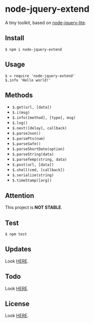 # node-jquery-extend

A tiny toolkit, based on [node-jquery-lite](https://github.com/phonowell/node-jquery-lite).

## Install

```
$ npm i node-jquery-extend
```

## Usage

```
$ = require 'node-jquery-extend'
$.info 'Hello world!'
```

## Methods

- `$.get(url, [data])`
- `$.i(msg)`
- `$.info([method], [type], msg)`
- `$.log()`
- `$.next([delay], callback)`
- `$.parseJson()`
- `$.parsePts(num)`
- `$.parseSafe()`
- `$.parseShortDate(option)`
- `$.parseString(data)`
- `$.parseTemp(string, data)`
- `$.post(url, [data])`
- `$.shell(cmd, [callback])`
- `$.serialize(string)`
- `$.timeStamp([arg])`
    
## Attention

This project is **NOT STABLE**.

## Test

```
$ npm test
```

## Updates

Look [HERE](update.md).

## Todo

Look [HERE](todo.md).

## License

Look [HERE](license.md).